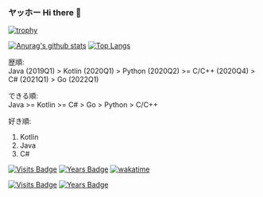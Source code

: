 ### ヤッホー Hi there 👋  
[![trophy](https://github-profile-trophy.vercel.app/?username=waigoma&theme=darkhub&show_icons=true)](https://github.com/ryo-ma/github-profile-trophy)  
  
[![Anurag's github stats](https://github-readme-stats-git-masterrstaa-rickstaa.vercel.app/api?username=waigoma&count_private=true&theme=react)](https://github.com/anuraghazra/github-readme-stats)
[![Top Langs](https://github-readme-stats-git-masterrstaa-rickstaa.vercel.app/api/top-langs/?username=waigoma&count_private=true&layout=compact&theme=react&langs_count=8&hide=makefile,batchfile,HLSL,Mathematica)](https://github.com/anuraghazra/github-readme-stats)  

歴順:  
Java (2019Q1) > Kotlin (2020Q1) > Python (2020Q2) >= C/C++ (2020Q4) > C# (2021Q1) > Go (2022Q1)

できる順:  
Java >= Kotlin >= C# > Go > Python > C/C++

好き順:
1. Kotlin
2. Java
3. C#

[![Visits Badge](https://badges.strrl.dev/visits/waigoma/waigoma)](https://badges.strrl.dev)
[![Years Badge](https://badges.strrl.dev/years/waigoma)](https://badges.strrl.dev)
[![wakatime](https://wakatime.com/badge/user/4689e803-5086-4694-b8e5-e22e67d29f6e.svg)](https://wakatime.com/@4689e803-5086-4694-b8e5-e22e67d29f6e)

[![Visits Badge](https://badges.pufler.dev/visits/waigoma/waigoma)](https://badges.pufler.dev)
[![Years Badge](https://badges.pufler.dev/years/waigoma)](https://badges.pufler.dev)
<!-- ![Visitors](https://api.visitorbadge.io/api/visitors?path=https%3A%2F%2Fgithub.com%2Fwaigoma&label=visitors&countColor=%2337d67a&style=flat) -->
<!-- ![visitor badge](https://visitor-badge.glitch.me/badge?page_id=waigoma.waigoma) -->
<!-- ![Visitor Count](https://profile-counter.glitch.me/{waigoma}/count.svg) -->

<!--
**waigoma/waigoma** is a ✨ _special_ ✨ repository because its `README.md` (this file) appears on your GitHub profile.

Here are some ideas to get you started:

- 🔭 I’m currently working on ...
- 🌱 I’m currently learning ...
- 👯 I’m looking to collaborate on ...
- 🤔 I’m looking for help with ...
- 💬 Ask me about ...
- 📫 How to reach me: ...
- 😄 Pronouns: ...
- ⚡ Fun fact: ...
-->
